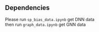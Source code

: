 ## Dependencies
Please run ``sp_bias_data.ipynb``  get DNN data  
then  run ``graph_data.ipynb`` get GNN data  



